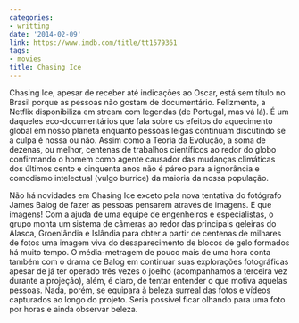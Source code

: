 ```yaml
---
categories:
- writting
date: '2014-02-09'
link: https://www.imdb.com/title/tt1579361
tags:
- movies
title: Chasing Ice
---
```


Chasing Ice, apesar de receber até indicações ao Oscar, está sem título no Brasil porque as pessoas não gostam de documentário. Felizmente, a Netflix disponibiliza em stream com legendas (de Portugal, mas vá lá). É um daqueles eco-documentários que fala sobre os efeitos do aquecimento global em nosso planeta enquanto pessoas leigas continuam discutindo se a culpa é nossa ou não. Assim como a Teoria da Evolução, a soma de dezenas, ou melhor, centenas de trabalhos científicos ao redor do globo confirmando o homem como agente causador das mudanças climáticas dos últimos cento e cinquenta anos não é páreo para a ignorância e comodismo intelectual (vulgo burrice) da maioria da nossa população.

Não há novidades em Chasing Ice exceto pela nova tentativa do fotógrafo James Balog de fazer as pessoas pensarem através de imagens. E que imagens! Com a ajuda de uma equipe de engenheiros e especialistas, o grupo monta um sistema de câmeras ao redor das principais geleiras do Alasca, Groenlândia e Islândia para obter a partir de centenas de milhares de fotos uma imagem viva do desaparecimento de blocos de gelo formados há muito tempo. O média-metragem de pouco mais de uma hora conta também com o drama de Balog em continuar suas explorações fotográficas apesar de já ter operado três vezes o joelho (acompanhamos a terceira vez durante a projeção), além, é claro, de tentar entender o que motiva aquelas pessoas. Nada, porém, se equipara à beleza surreal das fotos e vídeos capturados ao longo do projeto. Seria possível ficar olhando para uma foto por horas e ainda observar beleza.
